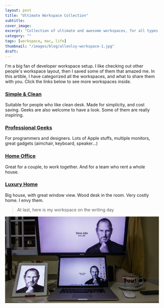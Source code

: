 ```yaml
---
layout: post
title: "Ultimate Workspace Collection"
subtitle: 
cover_image: 
excerpt: "Collection of ultimate and awesome workspaces, for all types of people. I'm a big fan of developer workspace setup. I like checking out other people's workspace layout, then I saved some of them that amazed me. In this artible, I have categorized all the workspaces, and what to share them with you."
category: ""
tags: [workspace, mac, life]
thumbnail: "/images/blog/allenlsy-workspace-1.jpg"
draft: 
---
```


I'm a big fan of developer workspace setup. I like checking out other people's workspace layout, then I saved some of them that amazed me. In this artible, I have categorized all the workspaces, and what to share them with you. Click the links below to see more workspaces inside. 

### [Simple & Clean](/ultimate-workspace-simple-clean)

Suitable for people who like clean desk. Made for simplicity, and cost saving. Geeks are also welcome to have a look. Some of them are really inspiring.

### [Professional Geeks](/ultimate-workspace-professional-geeks)

For programmers and designers. Lots of Apple stuffs, multiple monitors, great gadgets (aimchair, keyboard, speaker...)

### [Home Office](/ultimate-workspace-home-office)

Great for a couple, to work together. And for a team who rent a whole house. 

### [Luxury Home](/ultimate-workspace-luxury)

Big house, with great window view. Wood desk in the room. Very costly home. I envy them.

> At last, here is my workspace on the writing day

[<img src="/images/blog/allenlsy-workspace-1.jpg"/>](/images/blog/allenlsy-workspace-1.jpg)
